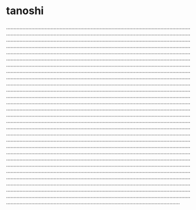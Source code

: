 # tanoshi

.....................................................................................................................................................................................................................................................................................................................................................................................................................................................................................................................................................................................................................................................................................................................................................................................................................................................................................................................................................................................................................................................................................................................................................................................................................................................................................................................................................................................................................................................................................................................................................................................................................................................................................................................................................................................................................................................................................................................................................................................................................................................................................................................................................................................................................................................................................................................................................................................................................................................................................................................................................................................................................................................................................................................................................................................................................................................................................................................................................................................................................................................................................................................................................................................................................................................................................................................................................................................................................................................................................................................................................................................................................................................................................................................................